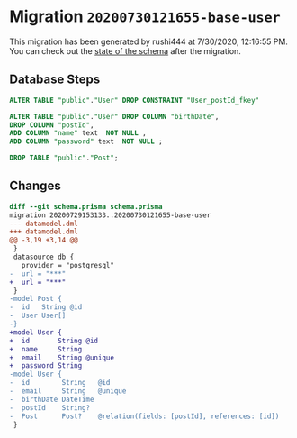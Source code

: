 # Migration `20200730121655-base-user`

This migration has been generated by rushi444 at 7/30/2020, 12:16:55 PM.
You can check out the [state of the schema](./schema.prisma) after the migration.

## Database Steps

```sql
ALTER TABLE "public"."User" DROP CONSTRAINT "User_postId_fkey"

ALTER TABLE "public"."User" DROP COLUMN "birthDate",
DROP COLUMN "postId",
ADD COLUMN "name" text  NOT NULL ,
ADD COLUMN "password" text  NOT NULL ;

DROP TABLE "public"."Post";
```

## Changes

```diff
diff --git schema.prisma schema.prisma
migration 20200729153133..20200730121655-base-user
--- datamodel.dml
+++ datamodel.dml
@@ -3,19 +3,14 @@
 }
 datasource db {
   provider = "postgresql"
-  url = "***"
+  url = "***"
 }
-model Post {
-  id   String @id
-  User User[]
-}
+model User {
+  id       String @id
+  name     String
+  email    String @unique
+  password String
-model User {
-  id        String   @id
-  email     String   @unique
-  birthDate DateTime
-  postId    String?
-  Post      Post?    @relation(fields: [postId], references: [id])
 }
```


